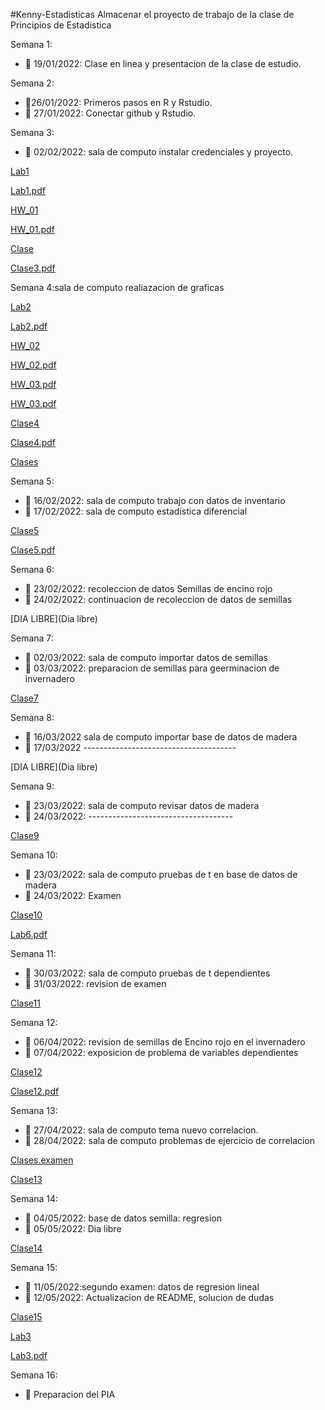 #Kenny-Estadisticas
Almacenar el proyecto de trabajo de la clase de Principios de Estadistica

Semana 1: 

+ :dart: 19/01/2022: Clase en linea y presentacion de la clase de estudio.

Semana 2:

+ :dart:26/01/2022: Primeros pasos en R y Rstudio.
+ :dart: 27/01/2022: Conectar github y Rstudio.

Semana 3: 

+ :dart: 02/02/2022: sala de computo instalar credenciales y proyecto.

[Lab1](Laboratorio/Lab1.R)

[Lab1.pdf](Laboratorio/Lab1.pdf)

[HW_01](Tarea/HW_01.R)

[HW_01.pdf](Tarea/HW_01.pdf)


[Clase](Clases/Clase3.R)

[Clase3.pdf](Clases/Clase3.pdf)



Semana 4:sala de computo realiazacion de graficas 

[Lab2](Laboratorio/Lab2.R)

[Lab2.pdf](Laboratorio/Lab2.pdf)

[HW_02](Tarea/HW_02.R) 

[HW_02.pdf](Tarea/HW_02.pdf)

[HW_03.pdf](Tarea/HW_03.R)

[HW_03.pdf](Tarea/HW_03.pdf)

[Clase4](Clases/Clase4.R) 

[Clase4.pdf](Clases/Clase4.pdf)

[Clases](Clases/Clase4.1.R)


Semana 5:
+ :dart: 16/02/2022: sala de computo trabajo con datos de inventario
+ :dart: 17/02/2022: sala de computo estadistica diferencial

[Clase5](Clases/Clase5.R)

[Clase5.pdf](Clases/Clase5.pdf)

Semana 6: 
+ :dart: 23/02/2022: recoleccion de datos Semillas de encino rojo
+ :dart: 24/02/2022: continuacion de recoleccion de datos de semillas

[DIA LIBRE](Dia libre)

Semana 7: 
+ :dart: 02/03/2022: sala de computo importar datos de semillas
+ :dart: 03/03/2022: preparacion de semillas para geerminacion de invernadero

[Clase7](Clases/Clase7.R)


Semana 8:
+ :dart: 16/03/2022 sala de computo importar base de datos de madera
+ :dart: 17/03/2022 --------------------------------------

[DIA LIBRE](Dia libre)

Semana 9: 
+ :dart: 23/03/2022: sala de computo revisar datos de madera
+ :dart: 24/03/2022: ------------------------------------

[Clase9](Clases/Clase9.R)

Semana 10: 
+ :dart: 23/03/2022: sala de computo pruebas de t en base de datos de madera
+ :dart: 24/03/2022: Examen

[Clase10](Clases/ExamenSemana13.R)

[Lab6.pdf](Clases/Laboratorio/Semana-6-Lab.pdf)


Semana 11:
+ :dart: 30/03/2022: sala de computo pruebas de t dependientes
+ :dart: 31/03/2022: revision de examen

[Clase11](Clases/Clase11.R)

Semana 12:
+ :dart: 06/04/2022: revision de semillas de Encino rojo en el invernadero
+ :dart: 07/04/2022: exposicion de problema de variables dependientes

[Clase12](Clases/Clase12.R)

[Clase12.pdf](Clases/Clase12.pdf)


Semana 13:
+ :dart: 27/04/2022: sala de computo tema nuevo correlacion.
+ :dart: 28/04/2022: sala de computo problemas de ejercicio de correlacion

[Clases.examen](Clases/ExamenSemana13.R)

[Clase13](Clases/Clase13.R)

Semana 14:
+ :dart: 04/05/2022: base de datos semilla: regresion
+ :dart: 05/05/2022: Dia libre

[Clase14](Clases/Clase14.R)

Semana 15:
+ :dart: 11/05/2022:segundo examen: datos de regresion lineal
+ :dart: 12/05/2022: Actualizacion de README, solucion de dudas

[Clase15](Clases/Examen2.R)

[Lab3](Laboratorio/Lab3.R)

[Lab3.pdf](Laboratorio/Lab3.pdf)

Semana 16:
+ :dart: Preparacion del PIA